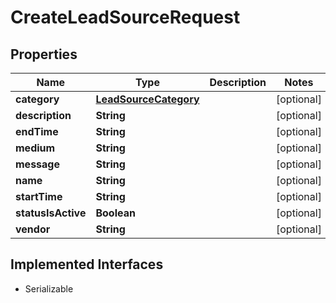 

# CreateLeadSourceRequest


## Properties

| Name | Type | Description | Notes |
|------------ | ------------- | ------------- | -------------|
|**category** | [**LeadSourceCategory**](LeadSourceCategory.md) |  |  [optional] |
|**description** | **String** |  |  [optional] |
|**endTime** | **String** |  |  [optional] |
|**medium** | **String** |  |  [optional] |
|**message** | **String** |  |  [optional] |
|**name** | **String** |  |  [optional] |
|**startTime** | **String** |  |  [optional] |
|**statusIsActive** | **Boolean** |  |  [optional] |
|**vendor** | **String** |  |  [optional] |


## Implemented Interfaces

* Serializable

